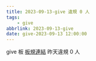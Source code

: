 ```yaml
---
title: 2023-09-13-give 違規 0 人
tags:
    - give
abbrlink: 2023-09-13-give
date: give-2023-09-13 12:00:00
---
```

give 板 [板規連結](https://www.ptt.cc/bbs/give/M.1612495900.A.C32.html)
昨天違規 0 人
